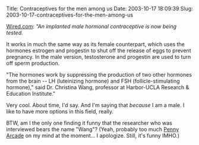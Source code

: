 Title: Contraceptives for the men among us
Date: 2003-10-17 18:09:39
Slug: 2003-10-17-contraceptives-for-the-men-among-us


[Wired.com][1]: _"An implanted male hormonal contraceptive is now being
tested._

It works in much the same way as its female counterpart, which uses the
hormones estrogen and progestin to shut off the release of eggs to prevent
pregnancy. In the male version, testosterone and progestin are used to turn
off sperm production.

"The hormones work by suppressing the production of two other hormones from
the brain -- LH (luteinizing hormone) and FSH (follicle-stimulating hormone),"
said Dr. Christina Wang, professor at Harbor-UCLA Research & Education
Institute."

Very cool. About time, I'd say. And I'm saying that _because_ I am a male. I
like to have more options in this field, really.

BTW, am I the only one finding it funny that the researcher who was
interviewed bears the name "Wang"? (Yeah, probably too much [Penny Arcade][2]
on my mind at the moment… I apologize. Still, it's funny IMHO.)

   [1]: http://www.wired.com/news/medtech/0,1286,60758,00.html?tw=wn_tophead_4
   [2]: http://www.penny-arcade.com/
